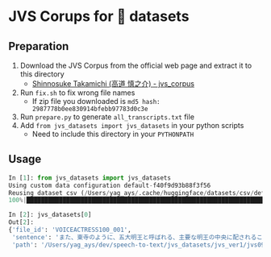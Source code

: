 # JVS Corups for 🤗 datasets

## Preparation 

1. Download the JVS Corpus from the official web page and extract it to this directory
    - [Shinnosuke Takamichi \(高道 慎之介\) \- jvs\_corpus](https://sites.google.com/site/shinnosuketakamichi/research-topics/jvs_corpus)
2. Run `fix.sh` to fix wrong file names
    - If zip file you downloaded is `md5 hash: 2987778b0ee830914bfebb97783d0c3e`
3. Run `prepare.py` to generate `all_transcripts.txt` file
4. Add `from jvs_datasets import jvs_datasets` in your python scripts
    - Need to include this directory in your `PYTHONPATH`

## Usage

```python
In [1]: from jvs_datasets import jvs_datasets
Using custom data configuration default-f40f9d93b88f3f56
Reusing dataset csv (/Users/yag_ays/.cache/huggingface/datasets/csv/default-f40f9d93b88f3f56/0.0.0/6b9057d9e23d9d8a2f05b985917a0da84d70c5dae3d22ddd8a3f22fb01c69d9e)
100%|██████████████████████████████████████████████████████████████████████████████████████████████████████████████████████████████████████████████| 1/1 [00:00<00:00, 508.09it/s]

In [2]: jvs_datasets[0]
Out[2]:
{'file_id': 'VOICEACTRESS100_001',
 'sentence': 'また、東寺のように、五大明王と呼ばれる、主要な明王の中央に配されることも多い。',
 'path': '/Users/yag_ays/dev/speech-to-text/jvs_datasets/jvs_ver1/jvs096/parallel100/wav24kHz16bit/VOICEACTRESS100_001.wav'}
```

